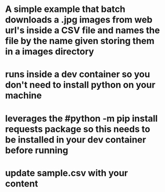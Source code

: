# A simple example that batch downloads a .jpg images from web url's inside a CSV file and names the file by the name given storing them in a images directory
# runs inside a dev container so you don't need to install python on your machine
# leverages the #python -m pip install requests package so this needs to be installed in your dev container before running
# update sample.csv with your content